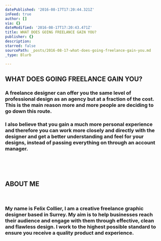 ```yaml
---
datePublished: '2016-08-17T17:20:44.321Z'
inFeed: true
author: []
via: {}
dateModified: '2016-08-17T17:20:43.471Z'
title: WHAT DOES GOING FREELANCE GAIN YOU?
publisher: {}
description: ​
starred: false
sourcePath: _posts/2016-08-17-what-does-going-freelance-gain-you.md
_type: Blurb

---
```

## WHAT DOES GOING FREELANCE GAIN YOU?

### A freelance designer can offer you the same level of professional design as an agency but at a fraction of the cost. This is the main reason more and more people are deciding to go down this route.

### I also believe that you gain a much more personal experience and therefore you can work more closely and directly with the designer and get a better understanding and feel for your designs, instead of passing everything on through an account manager.

​

​

## ABOUT ME

​

### My name is Felix Collier, I am a creative freelance graphic designer based in Surrey. My aim is to help businesses reach their audience and engage with them through effective, clean and flawless design. I work to the highest possible standard to ensure you receive a quality product and experience.